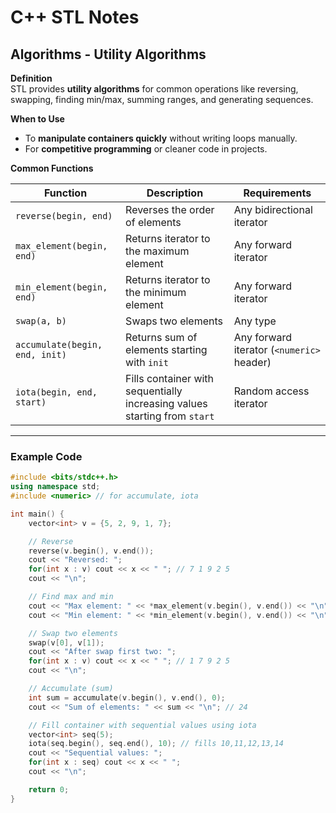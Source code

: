 # C++ STL Notes

## Algorithms - Utility Algorithms

**Definition**  
STL provides **utility algorithms** for common operations like reversing, swapping, finding min/max, summing ranges, and generating sequences.  

**When to Use**  
- To **manipulate containers quickly** without writing loops manually.  
- For **competitive programming** or cleaner code in projects.  

**Common Functions**  

| Function | Description | Requirements |
|----------|------------|--------------|
| `reverse(begin, end)` | Reverses the order of elements | Any bidirectional iterator |
| `max_element(begin, end)` | Returns iterator to the maximum element | Any forward iterator |
| `min_element(begin, end)` | Returns iterator to the minimum element | Any forward iterator |
| `swap(a, b)` | Swaps two elements | Any type |
| `accumulate(begin, end, init)` | Returns sum of elements starting with `init` | Any forward iterator (`<numeric>` header) |
| `iota(begin, end, start)` | Fills container with sequentially increasing values starting from `start` | Random access iterator |

---

### Example Code

```cpp
#include <bits/stdc++.h>
using namespace std;
#include <numeric> // for accumulate, iota

int main() {
    vector<int> v = {5, 2, 9, 1, 7};

    // Reverse
    reverse(v.begin(), v.end());
    cout << "Reversed: ";
    for(int x : v) cout << x << " "; // 7 1 9 2 5
    cout << "\n";

    // Find max and min
    cout << "Max element: " << *max_element(v.begin(), v.end()) << "\n"; // 9
    cout << "Min element: " << *min_element(v.begin(), v.end()) << "\n"; // 1

    // Swap two elements
    swap(v[0], v[1]);
    cout << "After swap first two: ";
    for(int x : v) cout << x << " "; // 1 7 9 2 5
    cout << "\n";

    // Accumulate (sum)
    int sum = accumulate(v.begin(), v.end(), 0);
    cout << "Sum of elements: " << sum << "\n"; // 24

    // Fill container with sequential values using iota
    vector<int> seq(5);
    iota(seq.begin(), seq.end(), 10); // fills 10,11,12,13,14
    cout << "Sequential values: ";
    for(int x : seq) cout << x << " ";
    cout << "\n";

    return 0;
}
